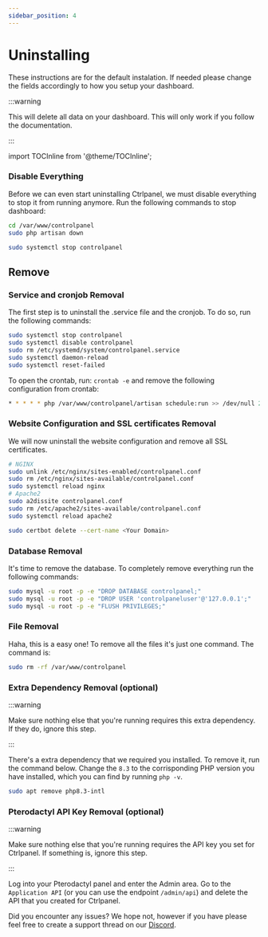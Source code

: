 ```yaml
---
sidebar_position: 4
---
```


# Uninstalling

These instructions are for the default instalation. If needed please change the fields accordingly to how you setup your dashboard.

:::warning

This will delete all data on your dashboard. This will only work if you follow the documentation.

:::

import TOCInline from '@theme/TOCInline';

<TOCInline toc={toc} />

### Disable Everything

Before we can even start uninstalling Ctrlpanel, we must disable everything to stop it from running anymore. Run the following commands to stop dashboard:

```bash
cd /var/www/controlpanel
sudo php artisan down

sudo systemctl stop controlpanel
```
## Remove

### Service and cronjob Removal

The first step is to uninstall the .service file and the cronjob. To do so, run the following commands:

```bash
sudo systemctl stop controlpanel
sudo systemctl disable controlpanel
sudo rm /etc/systemd/system/controlpanel.service
sudo systemctl daemon-reload
sudo systemctl reset-failed
```

To open the crontab, run: `crontab -e` and remove the following configuration from crontab:

```bash
* * * * * php /var/www/controlpanel/artisan schedule:run >> /dev/null 2>&1
```

### Website Configuration and SSL certificates Removal

We will now uninstall the website configuration and remove all SSL certificates.

```bash
# NGINX
sudo unlink /etc/nginx/sites-enabled/controlpanel.conf
sudo rm /etc/nginx/sites-available/controlpanel.conf
sudo systemctl reload nginx
# Apache2
sudo a2dissite controlpanel.conf
sudo rm /etc/apache2/sites-available/controlpanel.conf
sudo systemctl reload apache2

sudo certbot delete --cert-name <Your Domain>
```

### Database Removal

It's time to remove the database. To completely remove everything run the following commands:

```bash
sudo mysql -u root -p -e "DROP DATABASE controlpanel;"
sudo mysql -u root -p -e "DROP USER 'controlpaneluser'@'127.0.0.1';"
sudo mysql -u root -p -e "FLUSH PRIVILEGES;"
```

### File Removal

Haha, this is a easy one! To remove all the files it's just one command. The command is:

```bash
sudo rm -rf /var/www/controlpanel
```

### Extra Dependency Removal (optional)

:::warning

Make sure nothing else that you're running requires this extra dependency. If they do, ignore this step.

:::

There's a extra dependency that we required you installed. To remove it, run the command below. Change the `8.3` to the corrisponding PHP version you have installed, which you can find by running `php -v`.

```bash
sudo apt remove php8.3-intl
```

### Pterodactyl API Key Removal (optional)

:::warning

Make sure nothing else that you're running requires the API key you set for Ctrlpanel. If something is, ignore this step.

:::

Log into your Pterodactyl panel and enter the Admin area. Go to the `Application API` (or you can use the endpoint `/admin/api`) and delete the API that you created for Ctrlpanel.


Did you encounter any issues? We hope not, however if you have please feel free to create a support thread on our [Discord](https://discord.gg/4Y6HjD2uyU).